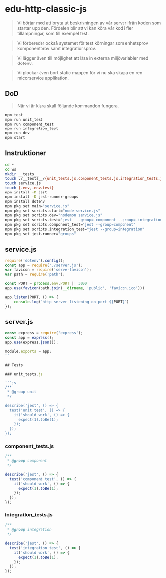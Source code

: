 # edu-http-classic-js

> Vi börjar med att bryta ut beskrivningen av vår server ifrån koden som startar upp den. Fördelen blir att vi kan köra vår kod i fler tillämpningar, som till exempel test. 

> Vi förbereder också systemet för test körningar som enhetsprov komponentprov samt integrationsprov.

> Vi lägger även till möjlighet att läsa in externa miljövariabler med dotenv.

> Vi plockar även bort static mappen för vi nu ska skapa en ren micorservice applikation.

## DoD

> När vi är klara skall följande kommandon fungera.

```bash
npm test
mpm run unit_test
npm run component_test
npm run integration_test
npm run dev
npm start
```

## Instruktioner

```bash
cd ~
cd ws
mkdir __tests__
touch ./__tests__/{unit_tests.js,component_tests.js,integration_tests.js}
touch service.js
touch {.env,.env.test}
npm install -D jest
npm install -D jest-runner-groups
npm install dotenv
npm pkg set main="service.js"
npm pkg set scripts.start="node service.js"
npm pkg set scripts.dev="nodemon service.js"
npm pkg set scripts.test="jest  --group=-component --group=-integration"
npm pkg set scripts.component_test="jest --group=component"
npm pkg set scripts.integration_test="jest --group=integration"
npm pkg set jest.runner="groups"
```

## service.js

```js
require('dotenv').config();
const app = require('./server.js');
var favicon = require('serve-favicon');
var path = require('path');

const PORT = process.env.PORT || 3000
app.use(favicon(path.join(__dirname, 'public', 'favicon.ico')))

app.listen(PORT, () => {
    console.log(`http server listening on port ${PORT}`)
});
```

## server.js

```js
const express = require('express');
const app = express();
app.use(express.json());

module.exports = app;
``

## Tests

### unit_tests.js

```js
/**
 * @group unit
 */

describe('jest', () => {
  test('unit test', () => {
    it('should work', () => {
      expect(1).toBe(1);
    });
  });
});
```
### component_tests.js

```js
/**
 * @group component
 */

describe('jest', () => {
  test('component test', () => {
    it('should work', () => {
      expect(1).toBe(1);
    });
  });
});
```

### integration_tests.js

```js
/**
 * @group integration
 */

describe('jest', () => {
  test('integration test', () => {
    it('should work', () => {
      expect(1).toBe(1);
    });
  });
});
```
